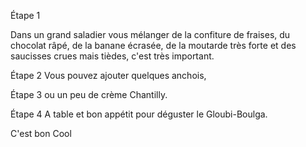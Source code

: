 Étape 1

Dans un grand saladier vous mélanger de la confiture de fraises, du chocolat râpé, de la banane écrasée, de la moutarde très forte et des saucisses crues mais tièdes, c'est très important.

Étape 2
Vous pouvez ajouter quelques anchois,

Étape 3
ou un peu de crème Chantilly.

Étape 4
A table et bon appétit pour déguster le Gloubi-Boulga.

C'est bon
Cool
